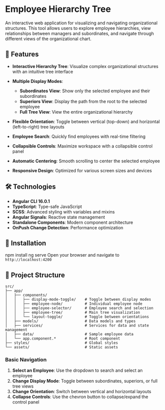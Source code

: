 # Employee Hierarchy Tree

An interactive web application for visualizing and navigating organizational structures. This tool allows users to explore employee hierarchies, view relationships between managers and subordinates, and navigate through different views of the organizational chart.


## 🌟 Features

- **Interactive Hierarchy Tree**: Visualize complex organizational structures with an intuitive tree interface

- **Multiple Display Modes**:
    - **Subordinates View**: Show only the selected employee and their subordinates
    - **Superiors View**: Display the path from the root to the selected employee
    - **Full Tree View**: View the entire organizational hierarchy

- **Flexible Orientation**: Toggle between vertical (top-down) and horizontal (left-to-right) tree layouts
- **Employee Search**: Quickly find employees with real-time filtering
- **Collapsible Controls**: Maximize workspace with a collapsible control panel
- **Automatic Centering**: Smooth scrolling to center the selected employee
- **Responsive Design**: Optimized for various screen sizes and devices

## 🛠️ Technologies

- **Angular CLI 16.0.1**
- **TypeScript**: Type-safe JavaScript
- **SCSS**: Advanced styling with variables and mixins
- **Angular Signals**: Reactive state management
- **Standalone Components**: Modern component architecture
- **OnPush Change Detection**: Performance optimization

## 🔧 Installation

npm install
ng serve
Open your browser and navigate to `http://localhost:4200`

## 📁 Project Structure

```plaintext
src/
├── app/
│   ├── components/
│   │   ├── display-mode-toggle/    # Toggle between display modes
│   │   ├── employee-node/          # Individual employee node
│   │   ├── employee-selector/      # Employee search and selection
│   │   ├── employee-tree/          # Main tree visualization
│   │   └── layout-toggle/          # Toggle between orientations
│   ├── models/                     # Data models and types
│   ├── services/                   # Services for data and state management
│   ├── data/                       # Sample employee data
│   └── app.component.*             # Root component
├── styles/                         # Global styles
└── assets/                         # Static assets
```

### Basic Navigation

1. **Select an Employee**: Use the dropdown to search and select an employee
2. **Change Display Mode**: Toggle between subordinates, superiors, or full tree views
3. **Change Orientation**: Switch between vertical and horizontal layouts
4. **Collapse Controls**: Use the chevron button to collapse/expand the control panel